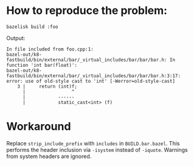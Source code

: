 # How to reproduce the problem:

```console
bazelisk build :foo
```

Output:

```
In file included from foo.cpp:1:
bazel-out/k8-fastbuild/bin/external/bar/_virtual_includes/bar/bar/bar.h: In function 'int bar(float)':
bazel-out/k8-fastbuild/bin/external/bar/_virtual_includes/bar/bar/bar.h:3:17: error: use of old-style cast to 'int' [-Werror=old-style-cast]
    3 |     return (int)f;
      |                 ^
      |            ------
      |            static_cast<int> (f)

```

# Workaround
Replace `strip_include_prefix` with `includes` in `BUILD.bar.bazel`. This performs the header
inclusion via `-isystem` instead of `-iquote`. Warnings from system headers are ignored.

